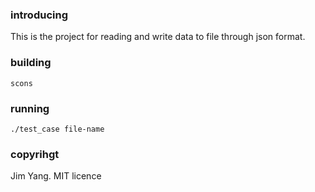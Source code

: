 ### introducing
This is the project for reading and write data to file through json format.

### building
`scons`

### running
`./test_case file-name`

### copyrihgt
Jim Yang. MIT licence
